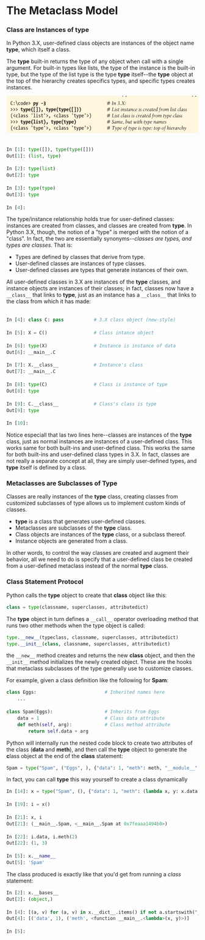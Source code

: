 # The Metaclass Model

### Class are Instances of type

In Python 3.X, user-defined class objects are instances of the object name **type**, which itself a class.

The **type** built-in returns the type of any object when call with a single argument. For built-in types like lists, the type of the instance is the built-in type, but the type of the list type is the type **type** itself--the **type** object at the top of the hierarchy creates specifics types, and specific types creates instances.

![metaclass 103](asset/103-metaclass.png)

```py

In [1]: type([]), type(type([]))
Out[1]: (list, type)

In [2]: type(list)
Out[2]: type

In [3]: type(type)
Out[3]: type

In [4]: 
```

The type/instance relationship holds true for user-defined classes: instances are created from classes, and classes are created from **type**. In Python 3.X, though, the notion of a "type" is merged with the notion of a "class".  In fact, the two are essentially synonyms--*classes are types, and types are classes*. That is:

- Types are defined by classes that derive from type.
- User-defined classes are instances of type classes.
- User-defined classes are types that generate instances of their own.


All user-defined classes in 3.X are instances of the **type** classes, and instance objects are instances of their classes; in fact, classes now have a `__class__` that links to **type**, just as an instance has a `__class__` that links to the class from which it has made:

```py

In [4]: class C: pass           # 3.X class object (new-style)

In [5]: X = C()                 # Class intance object

In [6]: type(X)                 # Instance is instance of data
Out[6]: __main__.C

In [7]: X.__class__             # Instance's class
Out[7]: __main__.C

In [8]: type(C)                 # Class is instance of type
Out[8]: type

In [9]: C.__class__             # Class's class is type
Out[9]: type

In [10]: 
```

Notice especiall that las two lines here--classes are instances of the **type** class, just as normal instances are instances of a user-defined class. This works same for both built-ins and user-defined class. This works the same for both built-ins and user-defined class types in 3.X. In fact, classes are not really a separate concept at all, they are simply user-defined types, and **type** itself is defined by a class.


### Metaclasses are Subclasses of Type

Classes are really instances of the **type** class, creating classes from customized subclasses of type allows us to implement custom kinds of classes.

- **type** is a class that generates user-defined classes.
- Metaclasses are subclasses of the **type** class.
- Class objects are instances of the **type** class, or a subclass thereof.
- Instance objects are generated from a class.

In other words, to control the way classes are created and augment their behavior, all we need to do is specify that a user-defined class be created from a user-defined metaclass instead of the normal **type** class.


### Class Statement Protocol

Python calls the **type** object to create that **class** object like this:

```py
class = type(classname, superclasses, attributedict)
```

The **type** object in turn defines a `__call__` operator overloading method that runs two other methods when the type object is called:

```py
type.__new__(typeclass, classname, superclasses, attributedict)
type.__init__(class, classname, superclasses, attributedict)
```

the `__new__` method creates and returns the new **class** object, and then the `__init__` method initializes the newly created object. These are the hooks that metaclass subclasses of the type generally use to customize classes.

For example, given a class definition like the following for **Spam**:

```py
class Eggs:                         # Inherited names here
    ...

class Spam(Eggs):                   # Inherits from Eggs
    data = 1                        # Class data attribute
    def meth(self, arg):            # Class method attribute
        return self.data + arg
```

Python will internally run the nested code block to create two attributes of the class (**data** and **meth**), and then call the **type** object to generate the **c**lass object at the end of the **class** statement:

```py
Spam = type("Spam", ("Eggs", ), {"data": 1, "meth": meth, "__module__": "__main__"})
```

In fact, you can call **type** this way yourself to create a class dynamically

```py
In [14]: x = type("Spam", (), {"data": 1, "meth": (lambda x, y: x.data + y)})

In [19]: i = x()

In [21]: x, i
Out[21]: (__main__.Spam, <__main__.Spam at 0x7feaaa1494b0>)

In [22]: i.data, i.meth(2)
Out[22]: (1, 3)

In [5]: x.__name__
Out[5]: 'Spam'


```

The class produced is exactly like that you'd get from running a *class* statement:

```py
In [2]: x.__bases__
Out[2]: (object,)

In [4]: [(a, v) for (a, v) in x.__dict__.items() if not a.startswith("_")]
Out[4]: [('data', 1), ('meth', <function __main__.<lambda>(x, y)>)]

In [5]: 
```